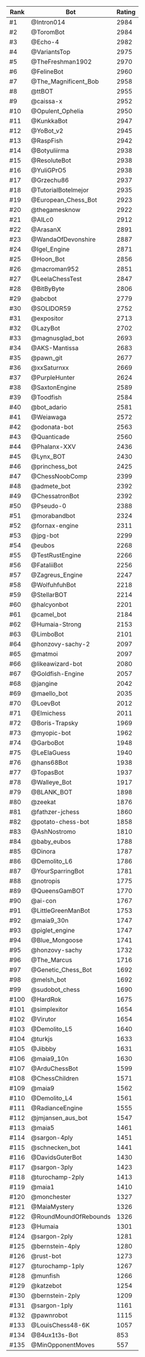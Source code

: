 Rank|Bot|Rating
---|---|---
#1|@Intron014|2984
#2|@ToromBot|2984
#3|@Echo-4|2982
#4|@VariantsTop|2975
#5|@TheFreshman1902|2970
#6|@FelineBot|2960
#7|@The_Magnificent_Bob|2958
#8|@ttBOT|2955
#9|@caissa-x|2952
#10|@Opulent_Ophelia|2950
#11|@KunkkaBot|2947
#12|@YoBot_v2|2945
#13|@RaspFish|2942
#14|@Botyuliirma|2938
#15|@ResoluteBot|2938
#16|@YuliGPrO5|2938
#17|@Grzechu86|2937
#18|@TutorialBotelmejor|2935
#19|@European_Chess_Bot|2923
#20|@thegamesknow|2922
#21|@AILc0|2912
#22|@ArasanX|2891
#23|@WandaOfDevonshire|2887
#24|@Igel_Engine|2871
#25|@Hoon_Bot|2856
#26|@macroman952|2851
#27|@LeelaChessTest|2847
#28|@BitByByte|2806
#29|@abcbot|2779
#30|@SOLIDOR59|2752
#31|@expositor|2713
#32|@LazyBot|2702
#33|@magnusglad_bot|2693
#34|@AKS-Mantissa|2683
#35|@pawn_git|2677
#36|@xxSaturnxx|2669
#37|@PurpleHunter|2624
#38|@SaxtonEngine|2589
#39|@Toodfish|2584
#40|@bot_adario|2581
#41|@Weiawaga|2572
#42|@odonata-bot|2563
#43|@Quanticade|2560
#44|@Phalanx-XXV|2436
#45|@Lynx_BOT|2430
#46|@princhess_bot|2425
#47|@ChessNoobComp|2399
#48|@admete_bot|2392
#49|@ChessatronBot|2392
#50|@Pseudo-0|2388
#51|@morabandbot|2324
#52|@fornax-engine|2311
#53|@jpg-bot|2299
#54|@eubos|2268
#55|@TestRustEngine|2266
#56|@FataliiBot|2256
#57|@Zagreus_Engine|2247
#58|@WolfuhfuhBot|2218
#59|@StellarBOT|2214
#60|@halcyonbot|2201
#61|@camel_bot|2184
#62|@Humaia-Strong|2153
#63|@LimboBot|2101
#64|@honzovy-sachy-2|2097
#65|@matmoi|2097
#66|@likeawizard-bot|2080
#67|@Goldfish-Engine|2057
#68|@jangine|2042
#69|@maello_bot|2035
#70|@LoevBot|2012
#71|@Elmichess|2011
#72|@Boris-Trapsky|1969
#73|@myopic-bot|1962
#74|@GarboBot|1948
#75|@LeElaGuess|1940
#76|@hans68Bot|1938
#77|@TopasBot|1937
#78|@Walleye_Bot|1917
#79|@BLANK_BOT|1898
#80|@zeekat|1876
#81|@fathzer-jchess|1860
#82|@potato-chess-bot|1858
#83|@AshNostromo|1810
#84|@baby_eubos|1788
#85|@Dinora|1787
#86|@Demolito_L6|1786
#87|@YourSparringBot|1781
#88|@notropis|1775
#89|@QueensGamBOT|1770
#90|@ai-con|1767
#91|@LittleGreenManBot|1753
#92|@maia9_30n|1747
#93|@piglet_engine|1747
#94|@Blue_Mongoose|1741
#95|@honzovy-sachy|1732
#96|@The_Marcus|1716
#97|@Genetic_Chess_Bot|1692
#98|@melsh_bot|1692
#99|@sudobot_chess|1690
#100|@HardRok|1675
#101|@simplexitor|1654
#102|@Virutor|1654
#103|@Demolito_L5|1640
#104|@turkjs|1633
#105|@Jibbby|1631
#106|@maia9_10n|1630
#107|@ArduChessBot|1599
#108|@ChessChildren|1571
#109|@maia9|1562
#110|@Demolito_L4|1561
#111|@RadianceEngine|1555
#112|@jmjansen_aus_bot|1547
#113|@maia5|1461
#114|@sargon-4ply|1451
#115|@schnecken_bot|1441
#116|@DavidsGuterBot|1430
#117|@sargon-3ply|1423
#118|@turochamp-2ply|1413
#119|@maia1|1410
#120|@monchester|1327
#121|@MaiaMystery|1326
#122|@RoundMoundOfRebounds|1326
#123|@Humaia|1301
#124|@sargon-2ply|1281
#125|@bernstein-4ply|1280
#126|@rust-bot|1273
#127|@turochamp-1ply|1267
#128|@munfish|1266
#129|@katzebot|1254
#130|@bernstein-2ply|1209
#131|@sargon-1ply|1161
#132|@pawnrobot|1115
#133|@LouisChess48-6K|1057
#134|@B4ux1t3s-Bot|853
#135|@MinOpponentMoves|557

